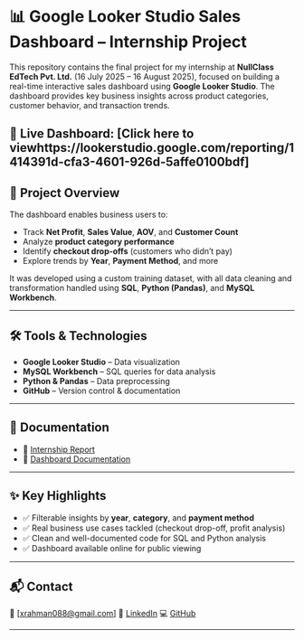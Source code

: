 # 📊 Google Looker Studio Sales Dashboard – Internship Project

This repository contains the final project for my internship at **NullClass EdTech Pvt. Ltd.** (16 July 2025 – 16 August 2025), focused on building a real-time interactive sales dashboard using **Google Looker Studio**. The dashboard provides key business insights across product categories, customer behavior, and transaction trends.

🔗 **Live Dashboard:** [Click here to viewhttps://lookerstudio.google.com/reporting/1414391d-cfa3-4601-926d-5affe0100bdf]
---

## 🚀 Project Overview

The dashboard enables business users to:
- Track **Net Profit**, **Sales Value**, **AOV**, and **Customer Count**
- Analyze **product category performance**
- Identify **checkout drop-offs** (customers who didn’t pay)
- Explore trends by **Year**, **Payment Method**, and more

It was developed using a custom training dataset, with all data cleaning and transformation handled using **SQL**, **Python (Pandas)**, and **MySQL Workbench**.

---

## 🛠 Tools & Technologies

- **Google Looker Studio** – Data visualization
- **MySQL Workbench** – SQL queries for data analysis
- **Python & Pandas** – Data preprocessing
- **GitHub** – Version control & documentation

---

## 📄 Documentation

- 📘 [Internship Report](DOCS/internship_report.md)
- 📗 [Dashboard Documentation](DOCS/dashboard_documentation.md)

---

## ✨ Key Highlights

- ✅ Filterable insights by **year**, **category**, and **payment method**
- ✅ Real business use cases tackled (checkout drop-off, profit analysis)
- ✅ Clean and well-documented code for SQL and Python analysis
- ✅ Dashboard available online for public viewing

---

## 📬 Contact
📧 [xrahman088@gmail.com]  💼 [LinkedIn](https://www.linkedin.com/in/rayan-rahman-xt67)  💻 [GitHub](https://github.com/xt67)



---

